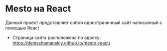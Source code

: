 # Mesto на React

Данный проект представляет собой одностраничный сайт написанный с помощью React

- Страница сайта расположена по адресу: https://denisshamanskiy.github.io/mesto-react/
